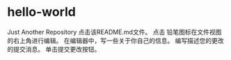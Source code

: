 # hello-world
Just Another Repository
点击该README.md文件。
点击  铅笔图标在文件视图的右上角进行编辑。
在编辑器中，写一些关于你自己的信息。
编写描述您的更改的提交消息。
单击提交更改按钮。
